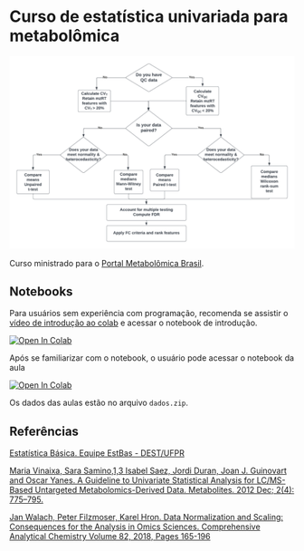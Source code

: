 # Curso de estatística univariada para metabolômica 

<p align="center">
  <img src="https://github.com/computational-chemical-biology/analise_univariada/blob/master/apresentacao/figuras/workflow.png" alt="logo"/>
</p>

Curso ministrado para o [Portal Metabolômica Brasil](https://www.portalmetabobr.com.br/).

## Notebooks 

Para usuários sem experiência com programação, recomenda se assistir o [vídeo de introdução ao colab](https://www.youtube.com/watch?v=inN8seMm7UI) e acessar o notebook de introdução.

[![Open In Colab](https://colab.research.google.com/assets/colab-badge.svg)](http://colab.research.google.com/github/computational-chemical-biology/analise_univariada/blob/master/intro-python.ipynb)

Após se familiarizar com o notebook, o usuário pode acessar o notebook da aula

[![Open In Colab](https://colab.research.google.com/assets/colab-badge.svg)](http://colab.research.google.com/github/computational-chemical-biology/analise_univariada/blob/master/Analise_univariada.ipynb)

Os dados das aulas estão no arquivo `dados.zip`.

## Referências

[Estatística Básica. Equipe EstBas - DEST/UFPR](http://www.leg.ufpr.br/~paulojus/estbas/)

[Maria Vinaixa, Sara Samino,1,3 Isabel Saez, Jordi Duran, Joan J. Guinovart and Oscar Yanes. A Guideline to Univariate Statistical Analysis for LC/MS-Based Untargeted Metabolomics-Derived Data. Metabolites. 2012 Dec; 2(4): 775–795.](https://www.ncbi.nlm.nih.gov/pmc/articles/PMC3901240/)

[Jan Walach, Peter Filzmoser, Karel Hron. Data Normalization and Scaling: Consequences for the Analysis in Omics Sciences. Comprehensive Analytical Chemistry
Volume 82, 2018, Pages 165-196](https://www.sciencedirect.com/science/article/pii/S0166526X18300606)



